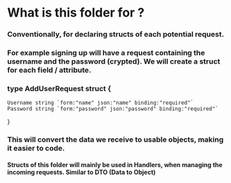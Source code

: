 # What is this folder for ? 
### Conventionally, for declaring structs of each potential request.
### For example signing up will have a request containing the username and the password (crypted). We will create a struct for each field / attribute.
### type AddUserRequest struct {
    Username string `form:"name" json:"name" binding:"required"`
    Password string `form:"password" json:"password" binding:"required"`
}

### This will convert the data we receive to usable objects, making it easier to code.
#### Structs of this folder will mainly be used in Handlers, when managing the incoming requests. Similar to DTO (Data to Object)